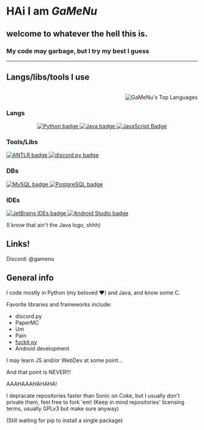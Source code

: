 # HAi I am *GaMeNu* 

## welcome to whatever the hell this is.

### My code may garbage, but I try my best I guess
<hr/>

## Langs/libs/tools I use
<span align="right" style="float:right;">
  <p align="left">
    <img alt="GaMeNu's Top Languages" align="right" style="float: right;" src= "https://github-readme-stats.vercel.app/api/top-langs/?username=GaMeNu&theme=material-palenight&show_icons=true&hide_border=false&layout=compact"/>
  </p>
</span>
<span align="left" style="float:left;">
  <h3>Langs</h3>
  <p align="left" style="text-align:center">
    <a href="https://www.python.org/">
      <img alt="Python badge" src="https://img.shields.io/badge/Python-%23306998?style=for-the-badge&logo=python&logoColor=white&labelColor=%23306998&color=%234B8BBE&link=https%3A%2F%2Fwww.python.org%2F"/>
    </a>
    <a href="https://www.java.com/">
      <img alt="Java badge" src="https://img.shields.io/badge/Java-%23306998?style=for-the-badge&logo=coffeescript&logoColor=white&labelColor=%23ED1D25&color=%23F14C4D&link=https%3A%2F%2Fwww.java.com%2F"/>
    </a>
    <a href="https://en.wikipedia.org/wiki/JavaScript">
      <img alt="JavaScript Badge" src="https://img.shields.io/badge/JavaScript-NONE?style=for-the-badge&logo=javascript&logoColor=%23F0DB4F&labelColor=%23323330&color=%23F0DB4F">
    </a>
    <h3>Tools/Libs</h3>
    <a href="https://www.antlr.org/">
      <img alt="ANTLR badge" src="https://img.shields.io/badge/ANTLR-red?style=for-the-badge"/>
    </a>
     <a href="https://www.discordpy.readthedocs.io/en/stable/">
      <img alt="discord.py badge" src="https://img.shields.io/badge/Discord.py-%23306998?style=for-the-badge&logo=discord&logoColor=white&labelColor=%235865F2&color=%234B8BBE&link=https%3A%2F%2Fwww.discordpy.readthedocs.io%2Fen%2Fstable%2F">
     </a>
    <h3>DBs</h3>
    <a href="https://www.mysql.com/">
      <img alt="MySQL badge" src="https://img.shields.io/badge/-MySQL-%20%23F29111?style=for-the-badge&logo=mysql&logoColor=white&labelColor=%2300758F"/>
    </a>
    <a href="https://www.postgresql.org/">
      <img alt="PostgreSQL badge" src="https://img.shields.io/badge/-PostgreSQL-%23666666?style=for-the-badge&logo=postgresql&logoColor=white&labelColor=%23336791"/>
    </a>
    <h3>IDEs</h3>
    <a href="https://www.jetbrains.com/">
      <img alt="JetBrains IDEs badge" src="https://img.shields.io/badge/JetBrains%20IDEs-%23000000?style=for-the-badge&logo=jetbrains&logoColor=white&labelColor=%23000000&color=%23000000&link=https%3A%2F%2Fwww.jetbrains.com%2F"/>
    </a>
      <a href="https://developer.android.com/studio">
      <img alt="Android Studio badge" src="https://img.shields.io/badge/Android_Studio-4285F4?style=for-the-badge&logo=android-studio&logoColor=ffffff&labelColor=3DDC84"/>
    </a>
  </p>

(I know that ain't the Java logo, shhh)

## Links!
Discord: @gamenu

## General info
I code mostly in Python (my beloved ❤️) and Java, and know some C.

Favorite libraries and frameworks include:
- discord.py
- PaperMC
- Um
- Pain
- [fuckit.py](https://github.com/ajalt/fuckitpy)
- Android development

I may learn JS and/or WebDev at some point...

And that point is NEVER!!!

AAAHAAAHAHAHA!

I depracate repositories faster than Sonic on Coke, but I usually don't private them, feel free to fork 'em! (Keep in mind repositories' licensing terms, usually GPLv3 but make sure anyway)

(Still waiting for pip to install a single package)

<!---
GaMeNu/GaMeNu is a ✨ special ✨ repository because its `README.md` (this file) appears on your GitHub profile.
You can click the Preview link to take a look at your changes.
--->
